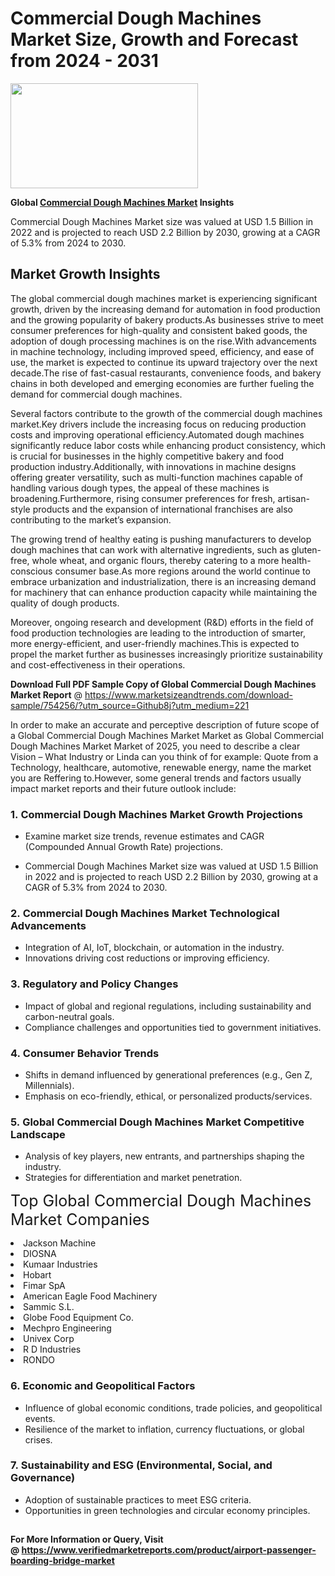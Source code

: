<H1>Commercial Dough Machines Market Size, Growth and Forecast from 2024 - 2031</H1><img class="aligncenter size-medium wp-image-584254" src="https://thirdeyenews.in/wp-content/uploads/2024/09/Global-Market-Research-300x168.jpeg" alt="" width="300" height="168" /><p><strong>Global&nbsp;<a href="https://www.marketsizeandtrends.com/download-sample/754256/?utm_source=Github8j?utm_medium=221">Commercial Dough Machines Market</a> Insights</strong></p><p>Commercial Dough Machines Market size was valued at USD 1.5 Billion in 2022 and is projected to reach USD 2.2 Billion by 2030, growing at a CAGR of 5.3% from 2024 to 2030.</p><p><h2>Market Growth Insights</h2> <p>The global commercial dough machines market is experiencing significant growth, driven by the increasing demand for automation in food production and the growing popularity of bakery products.As businesses strive to meet consumer preferences for high-quality and consistent baked goods, the adoption of dough processing machines is on the rise.With advancements in machine technology, including improved speed, efficiency, and ease of use, the market is expected to continue its upward trajectory over the next decade.The rise of fast-casual restaurants, convenience foods, and bakery chains in both developed and emerging economies are further fueling the demand for commercial dough machines.</p> <p>Several factors contribute to the growth of the commercial dough machines market.Key drivers include the increasing focus on reducing production costs and improving operational efficiency.Automated dough machines significantly reduce labor costs while enhancing product consistency, which is crucial for businesses in the highly competitive bakery and food production industry.Additionally, with innovations in machine designs offering greater versatility, such as multi-function machines capable of handling various dough types, the appeal of these machines is broadening.Furthermore, rising consumer preferences for fresh, artisan-style products and the expansion of international franchises are also contributing to the market’s expansion.</p> <p>The growing trend of healthy eating is pushing manufacturers to develop dough machines that can work with alternative ingredients, such as gluten-free, whole wheat, and organic flours, thereby catering to a more health-conscious consumer base.As more regions around the world continue to embrace urbanization and industrialization, there is an increasing demand for machinery that can enhance production capacity while maintaining the quality of dough products.</p> <p>Moreover, ongoing research and development (R&D) efforts in the field of food production technologies are leading to the introduction of smarter, more energy-efficient, and user-friendly machines.This is expected to propel the market further as businesses increasingly prioritize sustainability and cost-effectiveness in their operations.</p> <p><span class=""><strong>Download Full PDF Sample Copy of Global Commercial Dough Machines Market Report</strong> @ <a href="https://www.marketsizeandtrends.com/download-sample/754256/?utm_source=Github8j?utm_medium=221" target="_blank">https://www.marketsizeandtrends.com/download-sample/754256/?utm_source=Github8j?utm_medium=221</a></span></p><p>In order to make an accurate and perceptive description of future scope of a Global&nbsp;Commercial Dough Machines Market Market as Global&nbsp;Commercial Dough Machines Market Market of 2025, you need to describe a clear Vision &ndash; What Industry or Linda can you think of for example: Quote from a Technology, healthcare, automotive, renewable energy, name the market you are Reffering to.However, some general trends and factors usually impact market reports and their future outlook include:</p><h3>1.&nbsp;<strong>Commercial Dough Machines Market Growth Projections</strong></h3><ul><li>Examine market size trends, revenue estimates and CAGR (Compounded Annual Growth Rate) projections.</li><li><p>Commercial Dough Machines Market size was valued at USD 1.5 Billion in 2022 and is projected to reach USD 2.2 Billion by 2030, growing at a CAGR of 5.3% from 2024 to 2030.</p></li></ul><h3>2.&nbsp;<strong>Commercial Dough Machines Market Technological Advancements</strong></h3><ul><li>Integration of AI, IoT, blockchain, or automation in the industry.</li><li>Innovations driving cost reductions or improving efficiency.</li></ul><h3>3.&nbsp;<strong>Regulatory and Policy Changes</strong></h3><ul><li>Impact of global and regional regulations, including sustainability and carbon-neutral goals.</li><li>Compliance challenges and opportunities tied to government initiatives.</li></ul><h3>4.&nbsp;<strong>Consumer Behavior Trends</strong></h3><ul><li>Shifts in demand influenced by generational preferences (e.g., Gen Z, Millennials).</li><li>Emphasis on eco-friendly, ethical, or personalized products/services.</li></ul><h3>5.&nbsp;<strong>Global Commercial Dough Machines Market Competitive Landscape</strong></h3><ul><li>Analysis of key players, new entrants, and partnerships shaping the industry.</li><li>Strategies for differentiation and market penetration.</li></ul><p data-pm-slice="1 1 []"><span style="color: inherit; font-family: inherit; font-size: 25px;">Top Global Commercial Dough Machines Market Companies</span></p><div class="" data-test-id=""><p><li>Jackson Machine</li><li> DIOSNA</li><li> Kumaar Industries</li><li> Hobart</li><li> Fimar SpA</li><li> American Eagle Food Machinery</li><li> Sammic S.L.</li><li> Globe Food Equipment Co.</li><li> Mechpro Engineering</li><li> Univex Corp</li><li> R D Industries</li><li> RONDO</li></p></div><h3>6.&nbsp;<strong>Economic and Geopolitical Factors</strong></h3><ul><li>Influence of global economic conditions, trade policies, and geopolitical events.</li><li>Resilience of the market to inflation, currency fluctuations, or global crises.</li></ul><h3>7.&nbsp;<strong>Sustainability and ESG (Environmental, Social, and Governance)</strong></h3><ul><li>Adoption of sustainable practices to meet ESG criteria.</li><li>Opportunities in green technologies and circular economy principles.</li></ul><h2><strong style="font-size: 14px;">For More Information or Query, Visit @&nbsp;</strong><a style="background-color: #ffffff; font-size: 14px;" href="https://www.marketsizeandtrends.com/report/commercial-dough-machines-market/" target="_blank">https://www.verifiedmarketreports.com/product/airport-passenger-boarding-bridge-market</a></h2>